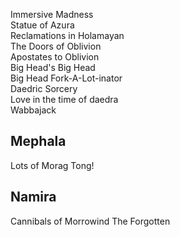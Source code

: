 Immersive Madness  
Statue of Azura  
Reclamations in Holamayan  
The Doors of Oblivion  
Apostates to Oblivion  
Big Head's Big Head  
Big Head Fork-A-Lot-inator  
Daedric Sorcery  
Love in the time of daedra  
Wabbajack  

## Mephala
Lots of Morag Tong!  

## Namira
Cannibals of Morrowind
The Forgotten
